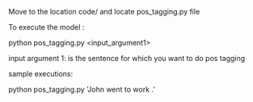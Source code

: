 Move to the location code/  and locate pos_tagging.py file

To execute the model :

python pos_tagging.py <input_argument1> 

input argument 1: is the sentence for which you want to do pos tagging

sample executions:

python pos_tagging.py 'John went to work .'
